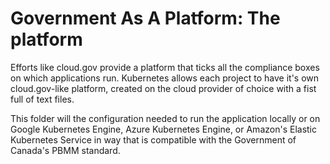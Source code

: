 # Government As A Platform: The platform

Efforts like cloud.gov provide a platform that ticks all the compliance boxes on which applications run.
Kubernetes allows each project to have it's own cloud.gov-like platform, created on the cloud provider of choice with a fist full of text files.

This folder will the configuration needed to run the application locally or on Google Kubernetes Engine, Azure Kubernetes Engine, or Amazon's Elastic Kubernetes Service in way that is compatible with the Government of Canada's PBMM standard.
